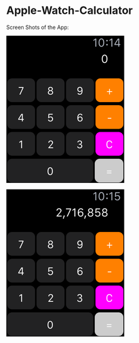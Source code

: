 # Apple-Watch-Calculator

Screen Shots of the App:

![alt tag](screenshot1.png)

![alt tag](screenshot2.png)
